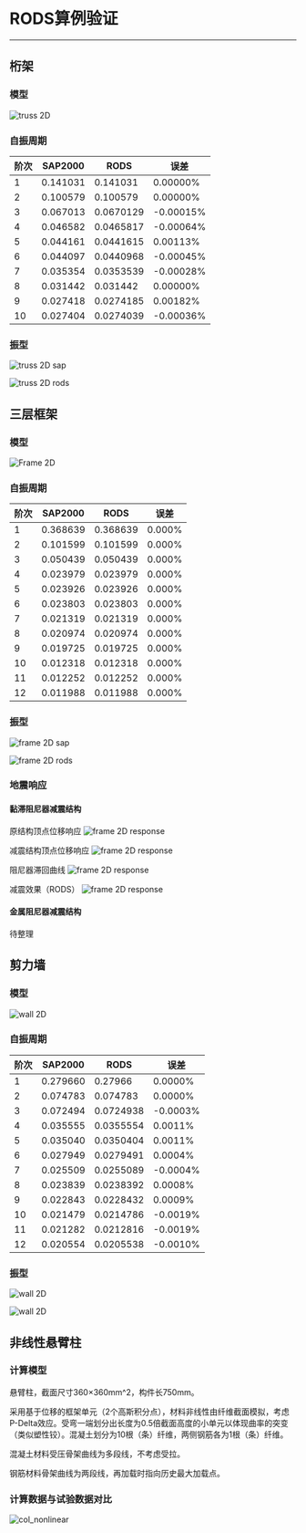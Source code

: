 # RODS算例验证
--------------

## 桁架

### 模型

![truss 2D](truss2D.png)

### 自振周期

|阶次|SAP2000|RODS|误差|
|----|----|----|----|
| 1  |0.141031|0.141031|0.00000%|
| 2  |0.100579|0.100579|0.00000%|
| 3  |0.067013|0.0670129|-0.00015%|
| 4  |0.046582|0.0465817|-0.00064%|
| 5  |0.044161|0.0441615|0.00113%|
| 6  |0.044097|0.0440968|-0.00045%|
| 7  |0.035354|0.0353539|-0.00028%|
| 8  |0.031442|0.031442|0.00000%|
| 9  |0.027418|0.0274185|0.00182%|
|10  |0.027404|0.0274039|-0.00036%|

### 振型

![truss 2D sap](truss2D_sap_mode.png)

![truss 2D rods](truss2D_rods_mode.png)

## 三层框架

### 模型

![Frame 2D](frame2D.png)

### 自振周期

|阶次|SAP2000|RODS|误差|
|----|----|----|----|
| 1  |0.368639|0.368639|0.000%|
| 2  |0.101599|0.101599|0.000%|
| 3  |0.050439|0.050439|0.000%|
| 4  |0.023979|0.023979|0.000%|
| 5  |0.023926|0.023926|0.000%|
| 6  |0.023803|0.023803|0.000%|
| 7  |0.021319|0.021319|0.000%|
| 8  |0.020974|0.020974|0.000%|
| 9  |0.019725|0.019725|0.000%|
|10  |0.012318|0.012318|0.000%|
|11  |0.012252|0.012252|0.000%|
|12  |0.011988|0.011988|0.000%|

### 振型

![frame 2D sap](frame2D_sap_mode.png "SAP2000")

![frame 2D rods](frame2D_rods_mode.png "RODS")

### 地震响应

#### 黏滞阻尼器减震结构

原结构顶点位移响应
![frame 2D response](disp_frame.png)

减震结构顶点位移响应
![frame 2D response](disp_frame_damped.png)

阻尼器滞回曲线
![frame 2D response](damper.png)

减震效果（RODS）
![frame 2D response](disp_frame_damping.png)

#### 金属阻尼器减震结构

待整理

## 剪力墙

### 模型

![wall 2D](wall2D.png)

### 自振周期

|阶次|SAP2000|RODS|误差|
|----|----|----|----|
| 1 |0.279660|0.27966|0.0000%|
| 2 |0.074783|0.074783|0.0000%|
| 3 |0.072494|0.0724938|-0.0003%|
| 4 |0.035555|0.0355554|0.0011%|
| 5 |0.035040|0.0350404|0.0011%|
| 6 |0.027949|0.0279491|0.0004%|
| 7 |0.025509|0.0255089|-0.0004%|
| 8 |0.023839|0.0238392|0.0008%|
| 9 |0.022843|0.0228432|0.0009%|
|10 |0.021479|0.0214786|-0.0019%|
|11 |0.021282|0.0212816|-0.0019%|
|12 |0.020554|0.0205538|-0.0010%|

### 振型

![wall 2D](wall2D_sap_mode.png)

![wall 2D](wall2D_rods_mode.png)

## 非线性悬臂柱

### 计算模型

悬臂柱，截面尺寸360×360mm^2，构件长750mm。

采用基于位移的框架单元（2个高斯积分点），材料非线性由纤维截面模拟，考虑P-Delta效应。受弯一端划分出长度为0.5倍截面高度的小单元以体现曲率的突变（类似塑性铰）。混凝土划分为10根（条）纤维，两侧钢筋各为1根（条）纤维。

混凝土材料受压骨架曲线为多段线，不考虑受拉。

钢筋材料骨架曲线为两段线，再加载时指向历史最大加载点。

### 计算数据与试验数据对比

![col_nonlinear](col_nonlinear.png)

